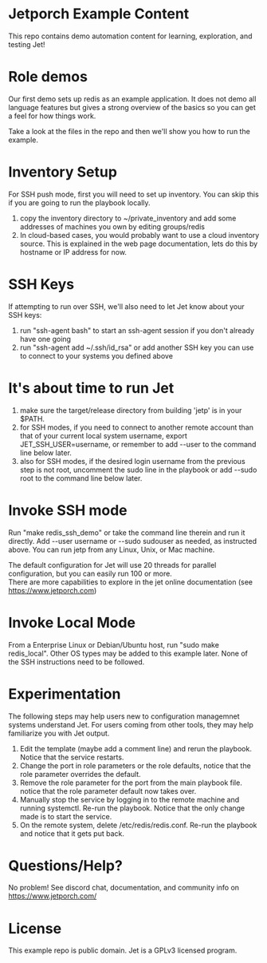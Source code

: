 Jetporch Example Content
========================

This repo contains demo automation content for learning, exploration, and testing Jet!

Role demos
==========

Our first demo sets up redis as an example application.  It does not
demo all language features but gives a strong overview of the basics so you can
get a feel for how things work.

Take a look at the files in the repo and then we'll show you how to run the example.

Inventory Setup
===============

For SSH push mode, first you will need to set up inventory. You can skip this if you are going to run the
playbook locally.

1. copy the inventory directory to ~/private_inventory and add some addresses of machines you own by editing groups/redis
2. In cloud-based cases, you would probably want to use a cloud inventory source.  This is explained in the web page
documentation, lets do this by hostname or IP address for now.

SSH Keys
========

If attempting to run over SSH, we'll also need to let Jet know about your SSH keys:

1. run "ssh-agent bash" to start an ssh-agent session if you don't already have one going
2. run "ssh-agent add ~/.ssh/id_rsa" or add another SSH key you can use to connect to your systems you defined above

It's about time to run Jet
==========================

1. make sure the target/release directory from building 'jetp' is in your $PATH.  
2. for SSH modes, if you need to connect to another remote account than that of your current local system username, export JET_SSH_USER=username, or remember to add --user to the command line below later.
3. also for SSH modes, if the desired login username from the previous step is not root, uncomment the sudo line in the playbook or add --sudo root to the command line below later.

Invoke SSH mode
===============

Run "make redis_ssh_demo" or take the command line therein and run it directly.  Add --user username or --sudo sudouser as needed, as instructed above.
You can run jetp from any Linux, Unix, or Mac machine.

The default configuration for Jet will use 20 threads for parallel configuration, but you can easily run 100 or more.  
There are more capabilities to explore in the jet online documentation (see https://www.jetporch.com)

Invoke Local Mode
=================

From a Enterprise Linux or Debian/Ubuntu host, run "sudo make redis_local".  Other OS types may be added to this example later.
None of the SSH instructions need to be followed.

Experimentation
===============

The following steps may help users new to configuration managemnet systems understand Jet.  For users coming from other tools, they may help familiarize
you with Jet output.

1. Edit the template (maybe add a comment line) and rerun the playbook.  Notice that the service restarts.
2. Change the port in role parameters or the role defaults, notice that the role parameter overrides the default.
3. Remove the role parameter for the port from the main playbook file. notice that the role parameter default now takes over.
4. Manually stop the service by logging in to the remote machine and running systemctl. Re-run the playbook. Notice that the only change made is to start the service.
5. On the remote system, delete /etc/redis/redis.conf. Re-run the playbook and notice that it gets put back.
   
Questions/Help?
===============

No problem! See discord chat, documentation, and community info on https://www.jetporch.com/

License
=======

This example repo is public domain.  Jet is a GPLv3 licensed program.

